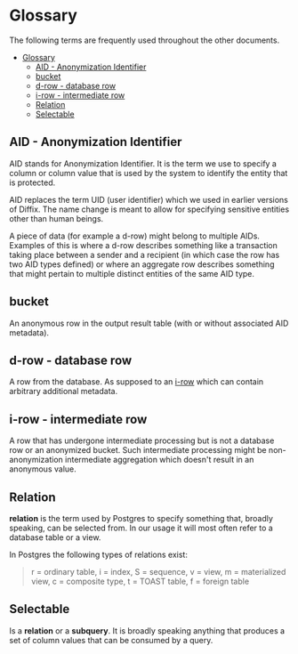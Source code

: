 # Glossary

The following terms are frequently used throughout the other documents.

- [Glossary](#glossary)
  - [AID - Anonymization Identifier](#aid---anonymization-identifier)
  - [bucket](#bucket)
  - [d-row - database row](#d-row---database-row)
  - [i-row - intermediate row](#i-row---intermediate-row)
  - [Relation](#relation)
  - [Selectable](#selectable)

## AID - Anonymization Identifier

AID stands for Anonymization Identifier. It is the term we use to specify a column or column value that is used
by the system to identify the entity that is protected.

AID replaces the term UID (user identifier) which we used in earlier versions of Diffix. The name change is meant to allow for specifying sensitive entities other than human beings.

A piece of data (for example a d-row) might belong to multiple AIDs. Examples of this is where a d-row describes something like a transaction taking place between a sender and a recipient (in which case the row has two AID types defined) or where an aggregate row describes something that might pertain to multiple distinct entities of the same AID type.


## bucket

An anonymous row in the output result table (with or without associated AID metadata).


## d-row - database row

A row from the database. As supposed to an [i-row](#irow---intermediate-row) which can contain arbitrary additional metadata.


## i-row - intermediate row

A row that has undergone intermediate processing but is not a database row or an anonymized bucket.
Such intermediate processing might be non-anonymization intermediate aggregation which doesn't result in an anonymous value.


## Relation

**relation** is the term used by Postgres to specify something that, broadly speaking, can be selected from. In our usage it will most often refer to a database table or a view.

In Postgres the following types of relations exist:

> r = ordinary table, i = index, S = sequence, v = view, m = materialized view, c = composite type, t = TOAST table, f = foreign table

## Selectable

Is a **relation** or a **subquery**. It is broadly speaking anything that produces a set of column values that can be consumed by a query.